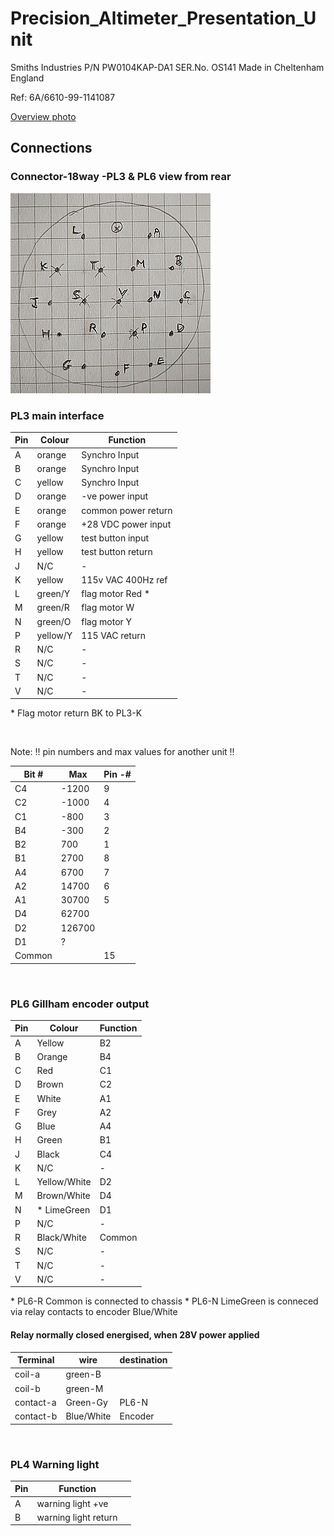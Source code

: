 # Precision_Altimeter_Presentation_Unit
Smiths Industries P/N PW0104KAP-DA1 SER.No. OS141 
Made in Cheltenham England

Ref: 6A/6610-99-1141087

[Overview photo](images/Overview.jpg)


## Connections

### Connector-18way -PL3 & PL6 view from rear

![Connector-18way -PL3 & PL6 view from rear](images/Connector-18way-320.png)
<br>

### PL3 main interface

|Pin|Colour  |Function             |
|---|--------|---------------------|
| A |orange  |Synchro Input        |
| B |orange  |Synchro Input        |
| C |yellow  |Synchro Input        |
| D |orange  |-ve power input      |
| E |orange  |common power return  |
| F |orange  |+28 VDC power input  |
| G |yellow  |test button input    |
| H |yellow  |test button return   |
| J |N/C     |-                    |
| K |yellow  |115v VAC 400Hz ref   |
| L |green/Y |flag motor Red *     |
| M |green/R |flag motor W         |
| N |green/O |flag motor Y         |
| P |yellow/Y|115 VAC return       |
| R | N/C    |-                    |
| S | N/C    |-                    |
| T | N/C    |-                    |
| V | N/C    |-                    |

\* Flag motor return BK to PL3-K

<br>


Note: !! pin numbers and max values for another unit !!

| Bit #|Max   |Pin -#|
|------|------|----- |
| C4   |-1200 |  9   |
| C2   |-1000 |  4   |
| C1   |-800  |  3   |
| B4   |-300  |  2   |
| B2   | 700  |  1   |
| B1   |2700  |  8   |
| A4   |6700  |  7   |
| A2   |14700 |  6   |
| A1   |30700 |  5   |
| D4   |62700 |      |
| D2   |126700|      |
| D1   |  ?   |      |
|Common|      | 15   |

<br>

### PL6 Gillham encoder output

|Pin|Colour       |Function|
|---|-------------|--------|
| A |Yellow       | B2     |
| B |Orange       | B4     |
| C |Red          | C1     |
| D |Brown        | C2     |
| E |White        | A1     |
| F |Grey         | A2     |
| G |Blue         | A4     |
| H |Green        | B1     |
| J |Black        | C4     |
| K |N/C          |  -     |
| L |Yellow/White | D2     |
| M |Brown/White  | D4     |
| N |* LimeGreen  | D1     |
| P |N/C          | -      |
| R |Black/White  | Common |
| S |N/C          | -      |
| T |N/C          | -      |
| V |N/C          | -      |

\* PL6-R Common is connected to chassis
\* PL6-N LimeGreen is conneced via relay contacts to encoder Blue/White

#### Relay normally closed energised, when 28V power applied

|Terminal|wire|destination|
|--|--|--|
|coil-a|green-B||
|coil-b|green-M||
|contact-a|Green-Gy|PL6-N|
|contact-b|Blue/White|Encoder|


<br>

### PL4 Warning light

|Pin|Function              |     |
|-----|--------------------|-----|
| A   |warning light +ve   |     |
| B   |warning light return|     |



